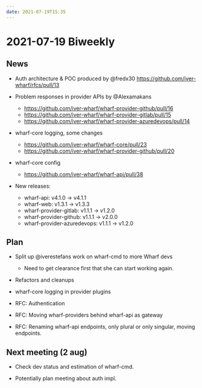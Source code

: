 ```yaml
---
date: 2021-07-19T15:35
---
```


# 2021-07-19 Biweekly

## News

- Auth architecture & POC produced by @fredx30
  https://github.com/iver-wharf/rfcs/pull/13

- Problem responses in provider APIs by @Alexamakans

  - https://github.com/iver-wharf/wharf-provider-github/pull/16
  - https://github.com/iver-wharf/wharf-provider-gitlab/pull/15
  - https://github.com/iver-wharf/wharf-provider-azuredevops/pull/14

- wharf-core logging, some changes 

  - https://github.com/iver-wharf/wharf-core/pull/23
  - https://github.com/iver-wharf/wharf-provider-github/pull/20

- wharf-core config

  - https://github.com/iver-wharf/wharf-api/pull/38

- New releases:

  - wharf-api: v4.1.0 -> v4.1.1
  - wharf-web: v1.3.1 -> v1.3.3
  - wharf-provider-gitlab: v1.1.1 -> v1.2.0
  - wharf-provider-github: v1.1.1 -> v2.0.0
  - wharf-provider-azuredevops: v1.1.1 -> v1.2.0

## Plan

- Split up @iverestefans work on wharf-cmd to more Wharf devs

  - Need to get clearance first that she can start working again.

- Refactors and cleanups

- wharf-core logging in provider plugins

- RFC: Authentication

- RFC: Moving wharf-providers behind wharf-api as gateway

- RFC: Renaming wharf-api endpoints, only plural or only singular, moving
  endpoints.

## Next meeting (2 aug)

- Check dev status and estimation of wharf-cmd.

- Potentially plan meeting about auth impl.